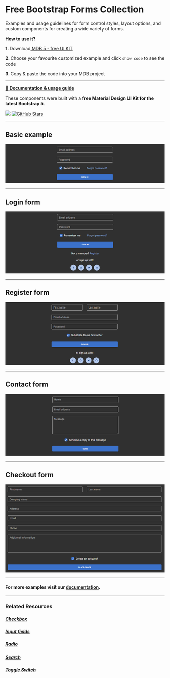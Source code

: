 # Free Bootstrap Forms Collection

Examples and usage guidelines for form control styles, layout options, and custom components for creating a wide variety of forms.

<p><strong>How to use it?</strong></p>
<p class="mb-2">
<strong>1. </strong>Download<a target="_blank" href="https://mdbootstrap.com/docs/standard/"> MDB 5 - free UI KIT</a></p>
<p class="mb-2"><strong>2. </strong>Choose your favourite customized example and click <code>show code</code> to see the code</p>
<p class="mb-3"><strong>3. </strong>Copy & paste the code into your MDB project</p>

--------------------

[📄 **Documentation & usage guide**](https://mdbootstrap.com/docs/standard/forms/overview/)

These components were built with a **free Material Design UI Kit for the latest Bootstrap 5**.

<img height="25" src="https://mdbootstrap.com/img/Marketing/general/logo/medium/mdb-r.png">  [![GitHub Stars](https://img.shields.io/github/stars/mdbootstrap/mdb-ui-kit?label=Star%20now&style=social)](https://github.com/mdbootstrap/mdb-ui-kit/)

---------------------

 <h2 class="mb-4">Basic example</h2> 

 [![Bootstrap 5 Forms](/assets/basic-example.png)](https://mdbootstrap.com/docs/standard/forms/overview/#section-basic-example)

 
 <hr class="my-5">

 <h2 class="mb-4">Login form</h2> 

 [![Bootstrap 5 Forms](/assets/login-form.png)](https://mdbootstrap.com/docs/standard/forms/overview/#subsection-login)

 
 <hr class="my-5">

 <h2 class="mb-4">Register form</h2> 

 [![Bootstrap 5 Forms](/assets/register-form.png)](https://mdbootstrap.com/docs/standard/forms/overview/#subsection-register)

 
 <hr class="my-5">

 <h2 class="mb-4">Contact form</h2> 

 [![Bootstrap 5 Forms](/assets/contact-form.png)](https://mdbootstrap.com/docs/standard/forms/overview/#subsection-contact)

 
 <hr class="my-5">

 <h2 class="mb-4">Checkout form</h2> 

 [![Bootstrap 5 Forms](/assets/checkout-form.png)](https://mdbootstrap.com/docs/standard/forms/overview/#subsection-checkout)


 
 <hr class="my-5">

<h4>For more examples visit our <a target="_blank" href="https://mdbootstrap.com/docs/standard/forms/overview/">documentation</a>.</h4>

 <hr class="my-5">

<h3>Related Resources</h3>

<h5><a target="_blank" href="https://mdbootstrap.com/docs/standard/forms/checkbox/">Checkbox</a></h5>

<h5><a target="_blank" href="https://mdbootstrap.com/docs/standard/forms/input-fields/">Input fields</a></h5>

<h5><a target="_blank" href="https://mdbootstrap.com/docs/standard/forms/radio/">Radio</a></h5>

<h5><a target="_blank" href="https://mdbootstrap.com/docs/standard/forms/search/">Search</a></h5>

<h5><a target="_blank" href="https://mdbootstrap.com/docs/standard/forms/switch/">Toggle Switch</a></h5>



